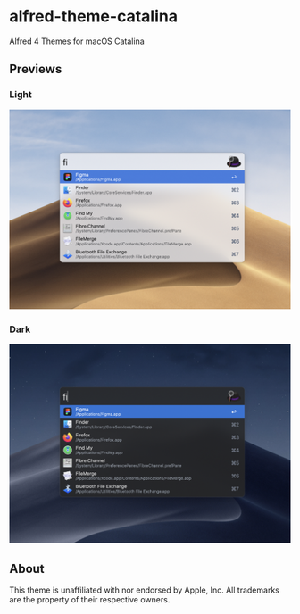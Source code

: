 # alfred-theme-catalina
Alfred 4 Themes for macOS Catalina

## Previews

### Light
![](https://raw.githubusercontent.com/calrobertlee/alfred-theme-catalina/main/Screencaptures/Catalina%20Light.png)

### Dark
![](https://raw.githubusercontent.com/calrobertlee/alfred-theme-catalina/main/Screencaptures/Catalina%20Dark.png)

## About

This theme is unaffiliated with nor endorsed by Apple, Inc. All trademarks are the property of their respective owners.
